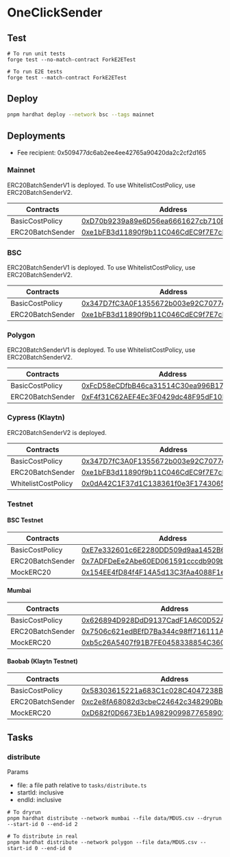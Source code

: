# OneClickSender

## Test
```shell
# To run unit tests
forge test --no-match-contract ForkE2ETest

# To run E2E tests
forge test --match-contract ForkE2ETest
```

## Deploy
```sh
pnpm hardhat deploy --network bsc --tags mainnet
```

## Deployments

- Fee recipient: 0x509477dc6ab2ee4ee42765a90420da2c2cf2d165

### Mainnet
ERC20BatchSenderV1 is deployed. To use WhitelistCostPolicy, use ERC20BatchSenderV2.

| Contracts        | Address                                                                                                               |
|------------------|-----------------------------------------------------------------------------------------------------------------------|
| BasicCostPolicy  | [0xD70b9239a89e6D56ea6661627cb710B98FF100DA](https://etherscan.io/address/0xD70b9239a89e6D56ea6661627cb710B98FF100DA) |
| ERC20BatchSender | [0xe1bFB3d11890f9b11C046CdEC9f7E7cD7D472238](https://etherscan.io/address/0xe1bFB3d11890f9b11C046CdEC9f7E7cD7D472238) |

### BSC
ERC20BatchSenderV1 is deployed. To use WhitelistCostPolicy, use ERC20BatchSenderV2.

| Contracts        | Address                                                                                                              |
|------------------|----------------------------------------------------------------------------------------------------------------------|
| BasicCostPolicy  | [0x347D7fC3A0F1355672b003e92C7077e1FF1D3067](https://bscscan.com/address/0x347D7fC3A0F1355672b003e92C7077e1FF1D3067) |
| ERC20BatchSender | [0xe1bFB3d11890f9b11C046CdEC9f7E7cD7D472238](https://bscscan.com/address/0xe1bFB3d11890f9b11C046CdEC9f7E7cD7D472238) |

### Polygon
ERC20BatchSenderV1 is deployed. To use WhitelistCostPolicy, use ERC20BatchSenderV2.

| Contracts        | Address                                                                                                                  |
|------------------|--------------------------------------------------------------------------------------------------------------------------|
| BasicCostPolicy  | [0xFcD58eCDfbB46ca31514C30ea996B17AC21778b3](https://polygonscan.com/address/0xFcD58eCDfbB46ca31514C30ea996B17AC21778b3) |
| ERC20BatchSender | [0xF4f31C62AEF4Ec3F0429dc48F95dF10B1146F7D0](https://polygonscan.com/address/0xF4f31C62AEF4Ec3F0429dc48F95dF10B1146F7D0) |

### Cypress (Klaytn)
ERC20BatchSenderV2 is deployed.

| Contracts           | Address                                                                                                                  |
|---------------------|--------------------------------------------------------------------------------------------------------------------------|
| BasicCostPolicy     | [0x347D7fC3A0F1355672b003e92C7077e1FF1D3067](https://klaytnscope.com/account/0x347D7fC3A0F1355672b003e92C7077e1FF1D3067) |
| ERC20BatchSender    | [0xe1bFB3d11890f9b11C046CdEC9f7E7cD7D472238](https://klaytnscope.com/account/0xe1bFB3d11890f9b11C046CdEC9f7E7cD7D472238) |
| WhitelistCostPolicy | [0x0dA42C1F37d1C138361f0e3F1743065dC0399975](https://klaytnscope.com/account/0x0dA42C1F37d1C138361f0e3F1743065dC0399975) |


### Testnet
#### BSC Testnet

| Contracts        | Address                                                                                                                      |
|------------------|------------------------------------------------------------------------------------------------------------------------------|
| BasicCostPolicy  | [0xE7e332601c6E2280DD509d9aa1452B607889E1de](https://testnet.bscscan.com/address/0xE7e332601c6E2280DD509d9aa1452B607889E1de) |
| ERC20BatchSender | [0x7ADFDeEe2Abe60ED061591cccdb909b24aE650ce](https://testnet.bscscan.com/address/0x7ADFDeEe2Abe60ED061591cccdb909b24aE650ce) |
| MockERC20        | [0x154EE4fD84f4F14A5d13C3fAa4088F1eCf81a5Da](https://testnet.bscscan.com/address/0x154EE4fD84f4F14A5d13C3fAa4088F1eCf81a5Da) |

#### Mumbai

| Contracts        | Address                                                                                                                         |
|------------------|---------------------------------------------------------------------------------------------------------------------------------|
| BasicCostPolicy  | [0x626894D928DdD9137CadF1A6C0D52A2c023D4f57](https://mumbai.polygonscan.com/address/0x626894D928DdD9137CadF1A6C0D52A2c023D4f57) |
| ERC20BatchSender | [0x7506c621edBEfD7Ba344c98ff716111AaE3EA226](https://mumbai.polygonscan.com/address/0x7506c621edBEfD7Ba344c98ff716111AaE3EA226) |
| MockERC20        | [0xb5c26A5407f91B7FE0458338854C3604099593a5](https://mumbai.polygonscan.com/address/0xb5c26A5407f91B7FE0458338854C3604099593a5) |

#### Baobab (Klaytn Testnet)

| Contracts        | Address                                                                                                                         |
|------------------|---------------------------------------------------------------------------------------------------------------------------------|
| BasicCostPolicy  | [0x58303615221a683C1c028C4047238B3aCDD97d9e](https://baobab.klaytnscope.com/account/0x58303615221a683C1c028C4047238B3aCDD97d9e) |
| ERC20BatchSender | [0xc2e8fA68082d3cbeC24642c348290Bb595133C2C](https://baobab.klaytnscope.com/account/0xc2e8fA68082d3cbeC24642c348290Bb595133C2C) |
| MockERC20        | [0xD682f0D6673Eb1A9829099877658902EFe5e90EE](https://baobab.klaytnscope.com/account/0xD682f0D6673Eb1A9829099877658902EFe5e90EE) |


## Tasks

### distribute

Params
- file: a file path relative to `tasks/distribute.ts`
- startId: inclusive
- endId: inclusive

```shell
# To dryrun
pnpm hardhat distribute --network mumbai --file data/MDUS.csv --dryrun --start-id 0 --end-id 2

# To distribute in real
pnpm hardhat distribute --network polygon --file data/MDUS.csv --start-id 0 --end-id 0
```
